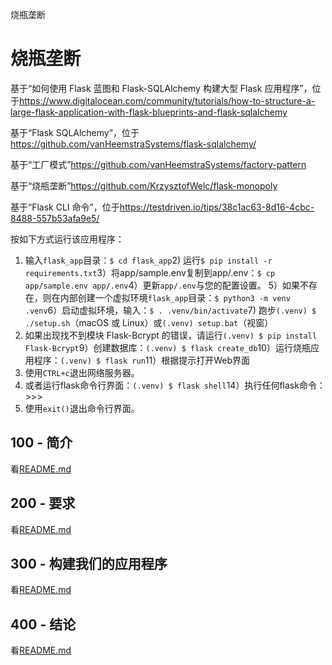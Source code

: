 烧瓶垄断

# 烧瓶垄断

基于“如何使用 Flask 蓝图和 Flask-SQLAlchemy 构建大型 Flask 应用程序”，位于<https://www.digitalocean.com/community/tutorials/how-to-structure-a-large-flask-application-with-flask-blueprints-and-flask-sqlalchemy>

基于“Flask SQLAlchemy”，位于<https://github.com/vanHeemstraSystems/flask-sqlalchemy/>

基于“工厂模式”<https://github.com/vanHeemstraSystems/factory-pattern>

基于“烧瓶垄断”<https://github.com/KrzysztofWelc/flask-monopoly>

基于“Flask CLI 命令”，位于<https://testdriven.io/tips/38c1ac63-8d16-4cbc-8488-557b53afa9e5/>

按如下方式运行该应用程序：

1) 输入`flask_app`目录：`$ cd flask_app`2) 运行`$ pip install -r requirements.txt`3）将app/sample.env复制到app/.env：`$ cp app/sample.env app/.env`4）更新`app/.env`与您的配置设置。
5）如果不存在，则在内部创建一个虚拟环境`flask_app`目录：`$ python3 -m venv .venv`6）启动虚拟环境，输入：`$ . .venv/bin/activate`7) 跑步`(.venv) $ ./setup.sh`（macOS 或 Linux）或`(.venv) setup.bat`（视窗）
8) 如果出现找不到模块 Flask-Bcrypt 的错误，请运行`(.venv) $ pip install Flask-Bcrypt`9）创建数据库：`(.venv) $ flask create_db`10）运行烧瓶应用程序：`(.venv) $ flask run`11）根据提示打开Web界面
12) 使用`CTRL+c`退出网络服务器。
13) 或者运行flask命令行界面：`(.venv) $ flask shell`14）执行任何flask命令：>>>
15) 使用`exit()`退出命令行界面。

## 100 - 简介

看[README.md](./100/README.md)

## 200 - 要求

看[README.md](./200/README.md)

## 300 - 构建我们的应用程序

看[README.md](./300/README.md)

## 400 - 结论

看[README.md](./400/README.md)
